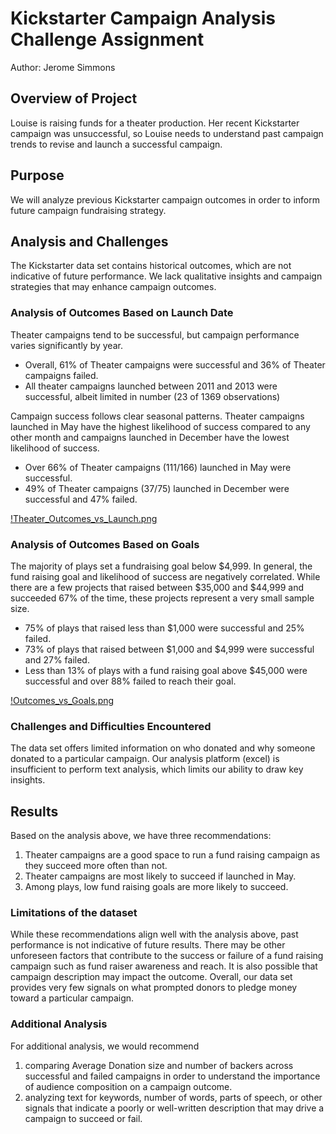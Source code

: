 # Kickstarter Campaign Analysis Challenge Assignment
Author: Jerome Simmons

## Overview of Project
Louise is raising funds for a theater production. Her recent Kickstarter campaign was unsuccessful, so Louise needs to understand past campaign trends to revise and launch a successful campaign.

## Purpose
We will analyze previous Kickstarter campaign outcomes in order to inform future campaign fundraising strategy.

## Analysis and Challenges
The Kickstarter data set contains historical outcomes, which are not indicative of future performance. We lack qualitative insights and campaign strategies that may enhance campaign outcomes.

### Analysis of Outcomes Based on Launch Date
Theater campaigns tend to be successful, but campaign performance varies significantly by year.
* Overall, 61% of Theater campaigns were successful and 36% of Theater campaigns failed.
* All theater campaigns launched between 2011 and 2013 were successful, albeit limited in number (23 of 1369 observations)

Campaign success follows clear seasonal patterns. Theater campaigns launched in May have the highest likelihood of success compared to any other month and campaigns launched in December have the lowest likelihood of success.
* Over 66% of Theater campaigns (111/166) launched in May were successful.
* 49% of Theater campaigns (37/75) launched in December were successful and 47% failed.

[!Theater_Outcomes_vs_Launch.png](Theater_Outcomes_vs_Launch.png)

### Analysis of Outcomes Based on Goals
The majority of plays set a fundraising goal below $4,999. In general, the fund raising goal and likelihood of success are negatively correlated. While there are a few projects that raised between $35,000 and $44,999 and succeeded 67% of the time, these projects represent a very small sample size.
* 75% of plays that raised less than $1,000 were successful and 25% failed.
* 73% of plays that raised between $1,000 and $4,999 were successful and 27% failed.
* Less than 13% of plays with a fund raising goal above $45,000 were successful and over 88% failed to reach their goal.

[!Outcomes_vs_Goals.png](Outcomes_vs_Goals.png)

### Challenges and Difficulties Encountered
The data set offers limited information on who donated and why someone donated to a particular campaign. Our analysis platform (excel) is insufficient to perform text analysis, which limits our ability to draw key insights. 

## Results
Based on the analysis above, we have three recommendations:
1. Theater campaigns are a good space to run a fund raising campaign as they succeed more often than not.
2. Theater campaigns are most likely to succeed if launched in May.
3. Among plays, low fund raising goals are more likely to succeed. 

### Limitations of the dataset
While these recommendations align well with the analysis above, past performance is not indicative of future results. There may be other unforeseen factors that contribute to the success or failure of a fund raising campaign such as fund raiser awareness and reach. It is also possible that campaign description may impact the outcome. Overall, our data set provides very few signals on what prompted donors to pledge money toward a particular campaign.

### Additional Analysis
For additional analysis, we would recommend 
1. comparing Average Donation size and number of backers across successful and failed campaigns in order to understand the importance of audience composition on a campaign outcome.
2. analyzing text for keywords, number of words, parts of speech, or other signals that indicate a poorly or well-written description that may drive a campaign to succeed or fail.
